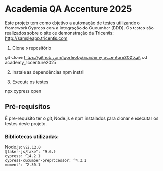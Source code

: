 # Academia QA Accenture 2025

Este projeto tem como objetivo a automação de testes utilizando o framework Cypress com a integração do Cucumber (BDD). Os testes são realizados sobre o site de demonstração da Tricentis: http://sampleapp.tricentis.com

1. Clone o repositório

git clone https://github.com/igorleobp/academy_accenture2025.git
cd academy_accenture2025

2. Instale as dependências
npm install

3. Execute os testes

npx cypress open

## Pré-requisitos

É pre-requisito ter o git, Node.js e npm instalados para clonar e executar os testes deste projeto.

### Bibliotecas utilizadas:

Node.js: `v22.12.0` <br>
`@faker-js/fake": ^9.6.0` <br>
`cypress: ^14.2.1` <br>
`cypress-cucumber-preprocessor: ^4.3.1` <br>
`moment": ^2.30.1` <br>

